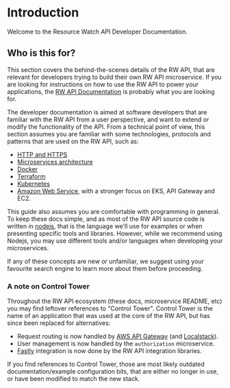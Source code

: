 # Introduction

Welcome to the Resource Watch API Developer Documentation.

## Who is this for?

This section covers the behind-the-scenes details of the RW API, that are relevant for developers trying to build their
own RW API microservice. If you are looking for instructions on how to use the RW API to power your applications,
the [RW API Documentation](index.html) is probably what you are looking for.

The developer documentation is aimed at software developers that are familiar with the RW API from a user perspective,
and want to extend or modify the functionality of the API. From a technical point of view, this section assumes you are
familiar with some technologies, protocols and patterns that are used on the RW API, such as:

- [HTTP and HTTPS](https://en.wikipedia.org/wiki/Hypertext_Transfer_Protocol)
- [Microservices architecture](https://en.wikipedia.org/wiki/Microservices)
- [Docker](https://www.docker.com/)
- [Terraform](https://www.terraform.io/)
- [Kubernetes](https://kubernetes.io/)
- [Amazon Web Service](https://aws.amazon.com/), with a stronger focus on EKS, API Gateway and EC2.

This guide also assumes you are comfortable with programming in general. To keep these docs simple, and as most of the
RW API source code is written in [nodejs](https://nodejs.org/en/), that is the language we'll use for examples or when
presenting specific tools and libraries. However, while we recommend using Nodejs, you may use different tools and/or
languages when developing your microservices.

If any of these concepts are new or unfamiliar, we suggest using your favourite search engine to learn more about them
before proceeding.

### A note on Control Tower

Throughout the RW API ecosystem (these docs, microservice README, etc) you may find leftover references to "Control
Tower". Control Tower is the name of an application that was used at the core of the RW API, but has since been replaced
for alternatives:

- Request routing is now handled by [AWS API Gateway](https://aws.amazon.com/api-gateway/) (and [Localstack](https://localstack.cloud/)).
- User management is now handled by the `authorization` microservice.
- [Fastly](https://www.fastly.com) integration is now done by the RW API integration libraries.

If you find references to Control Tower, those are most likely outdated documentation/example configuration bits, that
are either no longer in use, or have been modified to match the new stack.
